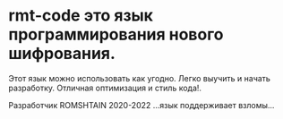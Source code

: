 # rmt-code это язык программирования нового шифрования.
Этот язык можно использовать как угодно.
Легко выучить и начать разработку.
Отличная оптимизация и стиль кода!.

Разработчик ROMSHTAIN 2020-2022
  ...язык поддерживает взломы...
